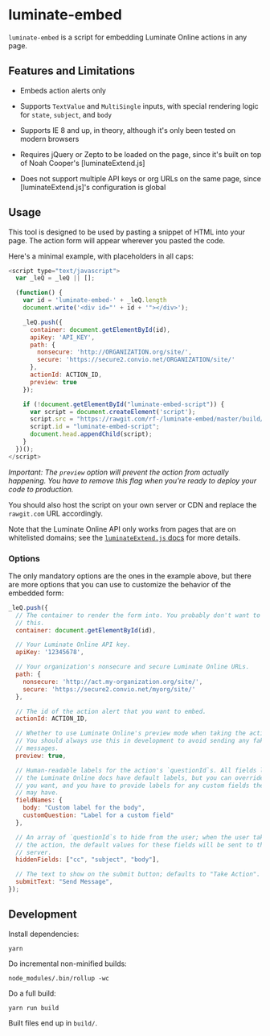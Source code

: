 # luminate-embed

`luminate-embed` is a script for embedding Luminate Online actions in any page.

## Features and Limitations

 * Embeds action alerts only

 * Supports `TextValue` and `MultiSingle` inputs, with special rendering logic
   for `state`, `subject`, and `body`

 * Supports IE 8 and up, in theory, although it's only been tested on modern
   browsers

 * Requires jQuery or Zepto to be loaded on the page, since it's built on top
   of Noah Cooper's [luminateExtend.js]

 * Does not support multiple API keys or org URLs on the same page, since
   [luminateExtend.js]'s configuration is global

## Usage

This tool is designed to be used by pasting a snippet of HTML into your page.
The action form will appear wherever you pasted the code.

Here's a minimal example, with placeholders in all caps:

``` javascript
<script type="text/javascript">
  var _leQ = _leQ || [];

  (function() {
    var id = 'luminate-embed-' + _leQ.length
    document.write('<div id="' + id + '"></div>');

    _leQ.push({
      container: document.getElementById(id),
      apiKey: 'API_KEY',
      path: {
        nonsecure: 'http://ORGANIZATION.org/site/',
        secure: 'https://secure2.convio.net/ORGANIZATION/site/'
      },
      actionId: ACTION_ID,
      preview: true
    });

    if (!document.getElementById("luminate-embed-script")) {
      var script = document.createElement('script');
      script.src = "https://rawgit.com/rf-/luminate-embed/master/build/luminate-embed-0.0.1.min.js";
      script.id = "luminate-embed-script";
      document.head.appendChild(script);
    }
  })();
</script>
```

*Important: The `preview` option will prevent the action from actually
happening. You have to remove this flag when you're ready to deploy your code
to production.*

You should also host the script on your own server or CDN and replace the
`rawgit.com` URL accordingly.

Note that the Luminate Online API only works from pages that are on whitelisted
domains; see the [`luminateExtend.js` docs] for more details.

### Options

The only mandatory options are the ones in the example above, but there are
more options that you can use to customize the behavior of the embedded form:

``` javascript
_leQ.push({
  // The container to render the form into. You probably don't want to change
  // this.
  container: document.getElementById(id),

  // Your Luminate Online API key.
  apiKey: '12345678',

  // Your organization's nonsecure and secure Luminate Online URLs.
  path: {
    nonsecure: 'http://act.my-organization.org/site/',
    secure: 'https://secure2.convio.net/myorg/site/'
  },

  // The id of the action alert that you want to embed.
  actionId: ACTION_ID,

  // Whether to use Luminate Online's preview mode when taking the action.
  // You should always use this in development to avoid sending any fake
  // messages.
  preview: true,

  // Human-readable labels for the action's `questionId`s. All fields listed in
  // the Luminate Online docs have default labels, but you can override them if
  // you want, and you have to provide labels for any custom fields the action
  // may have.
  fieldNames: {
    body: "Custom label for the body",
    customQuestion: "Label for a custom field"
  },

  // An array of `questionId`s to hide from the user; when the user takes
  // the action, the default values for these fields will be sent to the
  // server.
  hiddenFields: ["cc", "subject", "body"],

  // The text to show on the submit button; defaults to "Take Action".
  submitText: "Send Message",
});
```

## Development

Install dependencies:

```
yarn
```

Do incremental non-minified builds:

```
node_modules/.bin/rollup -wc
```

Do a full build:

```
yarn run build
```

Built files end up in `build/`.

[`luminateExtend.js`]: https://github.com/noahcooper/luminateExtend
[`luminateExtend.js` docs]: https://github.com/noahcooper/luminateExtend#libSetup
